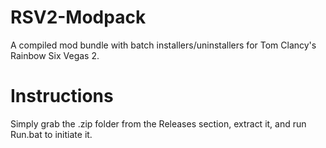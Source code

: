# RSV2-Modpack
A compiled mod bundle with batch installers/uninstallers for Tom Clancy's Rainbow Six Vegas 2.

# Instructions
Simply grab the .zip folder from the Releases section, extract it, and run Run.bat to initiate it. 

